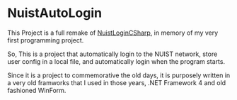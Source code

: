 # NuistAutoLogin

This Project is a full remake of [NuistLoginCSharp](https://github.com/Dustella/nuist-login-Csharp), in memory of my very first programming project.

So, This is a project that automatically login to the NUIST network, store user config in a local file, and automatically login when the program starts.

Since it is a project to commemorative the old days, it is purposely written in a very old framworks that I used in those years, .NET Framework 4 and old fashioned WinForm.
